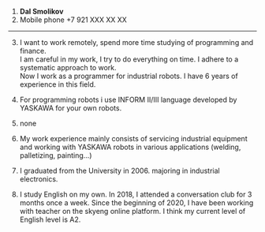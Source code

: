 1. **Dal Smolikov**
2. Mobile phone +7 921 XXX XX XX 
-----------------------------------
3. I want to work remotely, spend more time studying of programming and finance.  
I am careful in my work, I try to do everything on time. I adhere to a systematic approach to work.  
Now I work as a programmer for industrial robots. I have 6 years of experience in this field.  

4. For programming robots i use INFORM II/III language developed by YASKAWA for your own robots. 
5. none
6. My work experience mainly consists of servicing industrial equipment and working with YASKAWA robots in various applications (welding, palletizing, painting...)
7. I graduated from the University in 2006. majoring in industrial electronics.
8. I study English on my own. In 2018, I attended a conversation club for 3 months once a week. Since the beginning of 2020, I have been working with teacher on the skyeng online platform. I think my current level of English level is A2.
